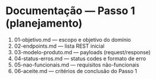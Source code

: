 ﻿# Documentação — Passo 1 (planejamento)

1. 01-objetivo.md — escopo e objetivo do domínio
2. 02-endpoints.md — lista REST inicial
3. 03-modelo-produto.md — payloads (request/response)
4. 04-status-erros.md — status codes e formato de erro
5. 05-nao-funcionais.md — requisitos não-funcionais
6. 06-aceite.md — critérios de conclusão do Passo 1
